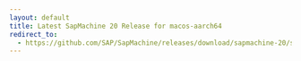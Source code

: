 ```yaml
---
layout: default
title: Latest SapMachine 20 Release for macos-aarch64
redirect_to:
  - https://github.com/SAP/SapMachine/releases/download/sapmachine-20/sapmachine-jre-20_macos-aarch64_bin.tar.gz
---
```

